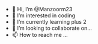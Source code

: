- 👋 Hi, I’m @Manzoorm23
- 👀 I’m interested in coding
- 🌱 I’m currently learning plus 2
- 💞️ I’m looking to collaborate on...
- 📫 How to reach me ...

<!---
Manzoorm23/Manzoorm23 is a ✨ special ✨ repository because its `README.md` (this file) appears on your GitHub profile.
You can click the Preview link to take a look at your changes.
--->
